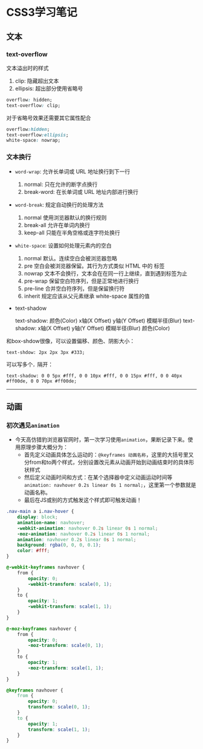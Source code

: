 # CSS3学习笔记

## 文本

### text-overflow

文本溢出时的样式

1. clip: 隐藏超出文本
2. ellipsis: 超出部分使用省略号

```css
overflow: hidden;
text-overflow: clip;
```

对于省略号效果还需要其它属性配合

```css
overflow:hidden;
text-overflow:ellipsis;
white-space: nowrap;
```

### 文本换行

- `word-wrap`: 允许长单词或 URL 地址换行到下一行
  1. normal: 只在允许的断字点换行
  2. break-word: 在长单词或 URL 地址内部进行换行

- `word-break`: 规定自动换行的处理方法
  1. normal 使用浏览器默认的换行规则
  2. break-all 允许在单词内换行
  3. keep-all 只能在半角空格或连字符处换行

- `white-space`: 设置如何处理元素内的空白
  1. normal 默认。连续空白会被浏览器忽略
  2. pre 空白会被浏览器保留。其行为方式类似 HTML 中的 标签
  3. nowrap 文本不会换行，文本会在在同一行上继续，直到遇到标签为止
  4. pre-wrap 保留空白符序列，但是正常地进行换行
  5. pre-line 合并空白符序列，但是保留换行符
  6. inherit 规定应该从父元素继承 white-space 属性的值

- text-shadow

    text-shadow: 颜色(Color)  x轴(X Offset) y轴(Y Offset) 模糊半径(Blur)
    text-shadow: x轴(X Offset) y轴(Y Offset)  模糊半径(Blur)  颜色(Color)
    
和box-shdow很像，可以设置偏移、颜色、阴影大小：

    text-shdow: 2px 2px 3px #333;

可以写多个`，`隔开：

    text-shadow: 0 0 5px #fff, 0 0 10px #fff, 0 0 15px #fff, 0 0 40px #ff00de, 0 0 70px #ff00de;

----------

## 动画

### 初次遇见`animation`

- 今天高仿猎豹浏览器官网时，第一次学习使用`animation`，果断记录下来。使用原理步骤大概分为：
  - 首先定义动画具体怎么运动的：`@keyframes 动画名称`，这里的大括号里又分from和to两个样式，分别设置改元素从动画开始到动画结束时的具体形状样式
  - 然后定义动画时间和方式：在某个选择器中定义动画运动时间等`animation: navhover 0.2s linear 0s 1 normal;`，这里第一个参数就是动画名称。
  - 最后在JS或别的方式触发这个样式即可触发动画！

```css
.nav-main a i.nav-hover {
    display: block;
    animation-name: navhover;
    -webkit-animation: navhover 0.2s linear 0s 1 normal;
    -moz-animation: navhover 0.2s linear 0s 1 normal;
    animation: navhover 0.2s linear 0s 1 normal;
    background: rgba(0, 0, 0, 0.1);
    color: #fff;
}

@-webkit-keyframes navhover {
    from {
        opacity: 0;
        -webkit-transform: scale(0, 1);
    }
    to {
        opacity: 1;
        -webkit-transform: scale(1, 1);
    }
}

@-moz-keyframes navhover {
    from {
        opacity: 0;
        -moz-transform: scale(0, 1);
    }
    to {
        opacity: 1;
        -moz-transform: scale(1, 1);
    }
}

@keyframes navhover {
    from {
        opacity: 0;
        transform: scale(0, 1);
    }
    to {
        opacity: 1;
        transform: scale(1, 1);
    }
}
```

